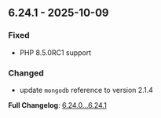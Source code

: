 
## 6.24.1 - 2025-10-09

### Fixed

- PHP 8.5.0RC1 support

### Changed

- update `mongodb` reference to version 2.1.4

**Full Changelog**: [6.24.0...6.24.1](https://github.com/llaville/php-compatinfo-db/compare/6.24.0...6.24.1)
